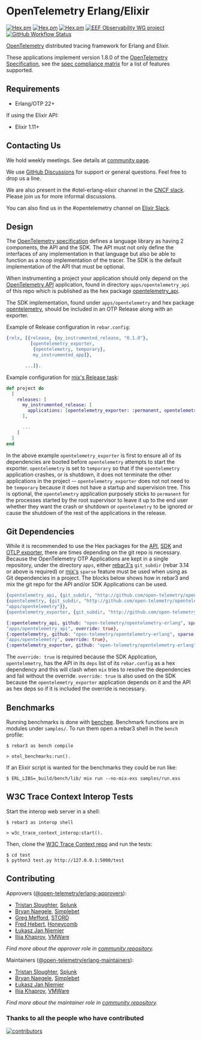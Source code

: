 OpenTelemetry Erlang/Elixir
=====

[![Hex.pm](https://img.shields.io/hexpm/v/opentelemetry_api?label=API&style=for-the-badge)](https://hex.pm/packages/opentelemetry_api)
[![Hex.pm](https://img.shields.io/hexpm/v/opentelemetry?label=SDK&style=for-the-badge)](https://hex.pm/packages/opentelemetry)
[![Hex.pm](https://img.shields.io/hexpm/v/opentelemetry_exporter?label=OTLP%20Exporter&style=for-the-badge)](https://hex.pm/packages/opentelemetry_exporter)
[![EEF Observability WG
project](https://img.shields.io/badge/EEF-Observability-black?style=for-the-badge)](https://github.com/erlef/eef-observability-wg)
[![GitHub Workflow Status](https://img.shields.io/github/workflow/status/open-telemetry/opentelemetry-erlang/Erlang?style=for-the-badge)](https://github.com/open-telemetry/opentelemetry-erlang/actions)

[OpenTelemetry](https://opentelemetry.io/) distributed tracing framework for
Erlang and Elixir.

These applications implement version 1.8.0 of the [OpenTelemetry
Specification](https://github.com/open-telemetry/opentelemetry-specification),
see the [spec compliance
matrix](https://github.com/open-telemetry/opentelemetry-specification/blob/main/spec-compliance-matrix.md)
for a list of features supported.

## Requirements

- Erlang/OTP 22+

If using the Elixir API:

- Elixir 1.11+

## Contacting Us

We hold weekly meetings. See details at [community page](https://github.com/open-telemetry/community#special-interest-groups).

We use [GitHub
Discussions](https://github.com/open-telemetry/opentelemetry-erlang/discussions)
for support or general questions. Feel free to drop us a line.

We are also present in the #otel-erlang-elixir channel in the [CNCF
slack](https://slack.cncf.io/). Please join us for more informal discussions.

You can also find us in the #opentelemetry channel on [Elixir
Slack](https://elixir-slackin.herokuapp.com/).

## Design

The [OpenTelemetry
specification](https://github.com/open-telemetry/opentelemetry-specification)
defines a language library as having 2 components, the API and the SDK. The API
must not only define the interfaces of any implementation in that language but
also be able to function as a noop implementation of the tracer. The SDK is the
default implementation of the API that must be optional.

When instrumenting a project your application should only depend on the
[OpenTelemetry API](https://hex.pm/packages/opentelemetry_api) application,
found in directory `apps/opentelemetry_api` of this repo which is published as
the hex package [opentelemetry_api](https://hex.pm/packages/opentelemetry_api). 

The SDK implementation, found under `apps/opentelemetry` and hex package
[opentelemetry](https://hex.pm/packages/opentelemetry), should be included in an
OTP Release along with an exporter.

Example of Release configuration in `rebar.config`:

``` erlang
{relx, [{release, {my_instrumented_release, "0.1.0"},
         [opentelemetry_exporter,
	      {opentelemetry, temporary},
          my_instrumented_app]},

       ...]}.
```

Example configuration for [mix's Release
task](https://hexdocs.pm/mix/Mix.Tasks.Release.html):

``` elixir
def project do
  [
    releases: [
      my_instrumented_release: [
        applications: [opentelemetry_exporter: :permanent, opentelemetry: :temporary]
      ],

      ...
    ]
  ]
end
```

In the above example `opentelemetry_exporter` is first to ensure all of its
dependencies are booted before `opentelemetry` attempts to start the
exporter. `opentelemetry` is set to `temporary` so that if the `opentelemetry`
application crashes, or is shutdown, it does not terminate the other
applications in the project -- `opentelemetry_exporter` does not not need to be
`temporary` because it does not have a startup and supervision tree. This is
optional, the `opentelemetry` application purposely sticks to `permanent` for
the processes started by the root supervisor to leave it up to the end user
whether they want the crash or shutdown or `opentelemetry` to be ignored or
cause the shutdown of the rest of the applications in the release.

## Git Dependencies

While it is recommended to use the Hex packages for the
[API](https://hex.pm/packages/opentelemetry_api),
[SDK](https://hex.pm/packages/opentelemetry) and [OTLP
exporter](https://hex.pm/packages/opentelemetry_exporter), there are times
depending on the git repo is necessary. Because the OpenTelemetry OTP
Applications are kept in a single repository, under the directory `apps`, either
[rebar3's](https://rebar3.org) `git_subdir` (rebar 3.14 or above is required) or
[mix's](https://elixir-lang.org/getting-started/mix-otp/introduction-to-mix.html)
`sparse` feature must be used when using as Git dependencies in a project. The
blocks below shows how in rebar3 and mix the git repo for the API and/or SDK
Applications can be used.

``` erlang
{opentelemetry_api, {git_subdir, "http://github.com/open-telemetry/opentelemetry-erlang", {branch, "main"}, "apps/opentelemetry_api"}},
{opentelemetry, {git_subdir, "http://github.com/open-telemetry/opentelemetry-erlang", {branch, "main"},
"apps/opentelemetry"}},
{opentelemetry_exporter, {git_subdir, "http://github.com/open-telemetry/opentelemetry-erlang", {branch, "main"}, "apps/opentelemetry_exporter"}}
```

``` elixir
{:opentelemetry_api, github: "open-telemetry/opentelemetry-erlang", sparse:
"apps/opentelemetry_api", override: true},
{:opentelemetry, github: "open-telemetry/opentelemetry-erlang", sparse:
"apps/opentelemetry", override: true},
{:opentelemetry_exporter, github: "open-telemetry/opentelemetry-erlang", sparse: "apps/opentelemetry_exporter", override: true}
```

The `override: true` is required because the SDK Application, `opentelemetry`, has
the API in its `deps` list of its `rebar.config` as a hex dependency and this will
clash when `mix` tries to resolve the dependencies and fail without the
override. `override: true` is also used on the SDK because the
`opentelemetry_exporter` application depends on it and the API as hex deps so if
it is included the override is necessary.

## Benchmarks

Running benchmarks is done with [benchee](https://github.com/bencheeorg/benchee). Benchmark functions are in modules under `samples/`. To run them open a rebar3 shell in the `bench` profile:

``` shell
$ rebar3 as bench compile

> otel_benchmarks:run().
```

If an Elixir script is wanted for the benchmarks they could be run like:

``` shell
$ ERL_LIBS=_build/bench/lib/ mix run --no-mix-exs samples/run.exs
```

## W3C Trace Context Interop Tests

Start the interop web server in a shell:

``` shell
$ rebar3 as interop shell

> w3c_trace_context_interop:start().
```

Then, clone the [W3C Trace Context repo](https://github.com/w3c/trace-context) and run the tests:

``` shell
$ cd test
$ python3 test.py http://127.0.0.1:5000/test
```

## Contributing

Approvers ([@open-telemetry/erlang-approvers](https://github.com/orgs/open-telemetry/teams/erlang-approvers)):

- [Tristan Sloughter](https://github.com/tsloughter), [Splunk](https://www.splunk.com/en_us/observability/apm-application-performance-monitoring.html)
- [Bryan Naegele](https://github.com/bryannaegele), [Simplebet](https://simplebet.io/)
- [Greg Mefford](https://github.com/GregMefford), [STORD](https://www.stord.com/)
- [Fred Hebert](https://github.com/ferd), [Honeycomb](https://www.honeycomb.io/)
- [Łukasz Jan Niemier](https://github.com/hauleth)
- [Iliia Khaprov](https://github.com/deadtrickster), [VMWare](https://www.vmware.com/)

*Find more about the approver role in [community repository](https://github.com/open-telemetry/community/blob/master/community-membership.md#approver).*

Maintainers ([@open-telemetry/erlang-maintainers](https://github.com/orgs/open-telemetry/teams/erlang-maintainers)):

- [Tristan Sloughter](https://github.com/tsloughter), [Splunk](https://www.splunk.com/en_us/observability/apm-application-performance-monitoring.html)
- [Bryan Naegele](https://github.com/bryannaegele), [Simplebet](https://simplebet.io/)
- [Łukasz Jan Niemier](https://github.com/hauleth)
- [Iliia Khaprov](https://github.com/deadtrickster), [VMWare](https://www.vmware.com/)

*Find more about the maintainer role in [community repository](https://github.com/open-telemetry/community/blob/master/community-membership.md#maintainer).*

### Thanks to all the people who have contributed

[![contributors](https://contributors-img.web.app/image?repo=open-telemetry/opentelemetry-erlang)](https://github.com/open-telemetry/opentelemetry-erlang/graphs/contributors)
